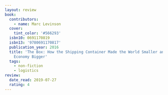 ```yaml
---
layout: review
book:
  contributors:
    - name: Marc Levinson
  cover:
    tint_color: '#566293'
  isbn10: 0691170819
  isbn13: '9780691170817'
  publication_year: 2016
  title: 'The Box: How the Shipping Container Made the World Smaller and the World
    Economy Bigger'
  tags:
    - non-fiction
    - logistics
review:
  date_read: 2019-07-27
  rating: 4
---
```


